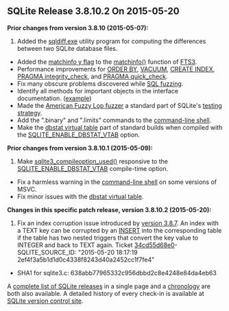 ## SQLite Release 3\.8\.10\.2 On 2015\-05\-20

**Prior changes from version 3\.8\.10 (2015\-05\-07\):**


1. Added the [sqldiff.exe](../sqldiff.html) utility program for computing the differences between two
 SQLite database files.
- Added the [matchinfo y flag](../fts3.html#matchinfo-y) to the
 [matchinfo()](../fts3.html#matchinfo) function of [FTS3](../fts3.html).
- Performance improvements for [ORDER BY](../lang_select.html#orderby), [VACUUM](../lang_vacuum.html), [CREATE INDEX](../lang_createindex.html),
 [PRAGMA integrity\_check](../pragma.html#pragma_integrity_check), and [PRAGMA quick\_check](../pragma.html#pragma_quick_check).
- Fix many obscure problems discovered while [SQL fuzzing](../testing.html#fuzztesting).
- Identify all methods for important objects in the interface documentation.
 ([example](../c3ref/context.html))
- Made the [American Fuzzy Lop fuzzer](../testing.html#aflfuzz)
 a standard part of SQLite's [testing strategy](../testing.html).
- Add the ".binary" and ".limits" commands to the [command\-line shell](../cli.html).
- Make the [dbstat virtual table](../dbstat.html) part of standard builds when
 compiled with the [SQLITE\_ENABLE\_DBSTAT\_VTAB](../compile.html#enable_dbstat_vtab) option.


**Prior changes from version 3\.8\.10\.1 (2015\-05\-09\):**


1. Make [sqlite3\_compileoption\_used()](../c3ref/compileoption_get.html) responsive to the [SQLITE\_ENABLE\_DBSTAT\_VTAB](../compile.html#enable_dbstat_vtab)
 compile\-time option.
- Fix a harmless warning in the [command\-line shell](../cli.html) on some versions of MSVC.
- Fix minor issues with the [dbstat virtual table](../dbstat.html).


**Changes in this specific patch release, version 3\.8\.10\.2 (2015\-05\-20\):**


1. Fix an index corruption issue introduced by [version 3\.8\.7](../releaselog/3_8_7.html). An index
 with a TEXT key can be corrupted by an [INSERT](../lang_insert.html) into the corresponding
 table if the table has two nested triggers that convert the key value to INTEGER
 and back to TEXT again.
 Ticket [34cd55d68e0](https://www.sqlite.org/src/info/34cd55d68e0e6e7c9a0711aab81a2ee3c354b4c0)- SQLITE\_SOURCE\_ID: "2015\-05\-20 18:17:19 2ef4f3a5b1d1d0c4338f8243d40a2452cc1f7fe4"
- SHA1 for sqlite3\.c: 638abb77965332c956dbbd2c8e4248e84da4eb63



A [complete list of SQLite releases](../changes.html)
 in a single page and a [chronology](../chronology.html) are both also available.
 A detailed history of every
 check\-in is available at
 [SQLite version control site](https://www.sqlite.org/src/timeline).






